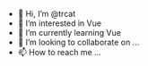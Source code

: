 - 👋 Hi, I’m @trcat
- 👀 I’m interested in Vue
- 🌱 I’m currently learning Vue
- 💞️ I’m looking to collaborate on ...
- 📫 How to reach me ...

<!---
trcat/trcat is a ✨ special ✨ repository because its `README.md` (this file) appears on your GitHub profile.
You can click the Preview link to take a look at your changes.
--->
